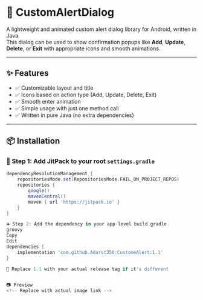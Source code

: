 # 🔔 CustomAlertDialog

A lightweight and animated custom alert dialog library for Android, written in Java.  
This dialog can be used to show confirmation popups like **Add**, **Update**, **Delete**, or **Exit** with appropriate icons and smooth animations.

---

## ✨ Features

- ✅ Customizable layout and title  
- ✅ Icons based on action type (Add, Update, Delete, Exit)  
- ✅ Smooth enter animation  
- ✅ Simple usage with just one method call  
- ✅ Written in pure Java (no extra dependencies)  

---

## 📦 Installation

### 🔧 Step 1: Add JitPack to your root `settings.gradle`

```groovy
dependencyResolutionManagement {
    repositoriesMode.set(RepositoriesMode.FAIL_ON_PROJECT_REPOS)
    repositories {
        google()
        mavenCentral()
        maven { url 'https://jitpack.io' }
    }
}

➕ Step 2: Add the dependency in your app-level build.gradle
groovy
Copy
Edit
dependencies {
    implementation 'com.github.Adarst356:CustomeAlert:1.1'
}

📝 Replace 1.1 with your actual release tag if it's different


📷 Preview
<!-- Replace with actual image link -->
